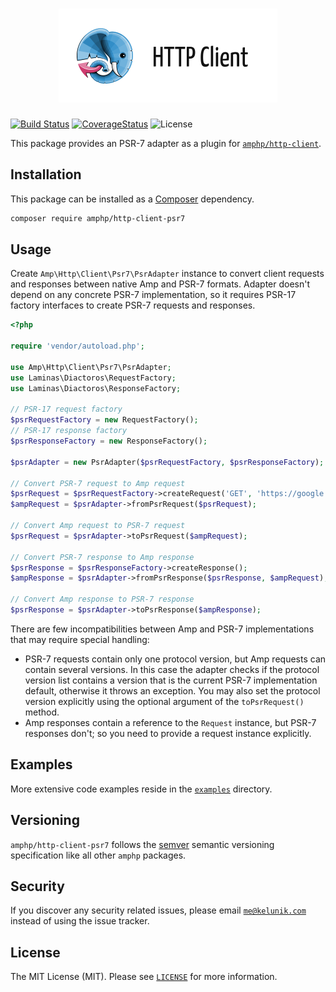 <h1 align="center"><img src="https://raw.githubusercontent.com/amphp/logo/master/repos/http-client.png?v=05-11-2019" alt="HTTP Client" width="350"></h1>

[![Build Status](https://img.shields.io/travis/amphp/http-client-psr7/master.svg?style=flat-square)](https://travis-ci.org/amphp/http-client-psr7)
[![CoverageStatus](https://img.shields.io/coveralls/amphp/http-client-psr7/master.svg?style=flat-square)](https://coveralls.io/github/amphp/http-client-psr7?branch=master)
![License](https://img.shields.io/badge/license-MIT-blue.svg?style=flat-square)

This package provides an PSR-7 adapter as a plugin for [`amphp/http-client`](https://github.com/amphp/http-client).

## Installation

This package can be installed as a [Composer](https://getcomposer.org/) dependency.

```bash
composer require amphp/http-client-psr7
```

## Usage

Create `Amp\Http\Client\Psr7\PsrAdapter` instance to convert client requests and responses between native Amp and PSR-7 formats. Adapter doesn't depend on any concrete PSR-7 implementation, so it requires PSR-17 factory interfaces to create PSR-7 requests and responses.

```php
<?php

require 'vendor/autoload.php';

use Amp\Http\Client\Psr7\PsrAdapter;
use Laminas\Diactoros\RequestFactory;
use Laminas\Diactoros\ResponseFactory;

// PSR-17 request factory
$psrRequestFactory = new RequestFactory();
// PSR-17 response factory
$psrResponseFactory = new ResponseFactory();

$psrAdapter = new PsrAdapter($psrRequestFactory, $psrResponseFactory);

// Convert PSR-7 request to Amp request
$psrRequest = $psrRequestFactory->createRequest('GET', 'https://google.com/');
$ampRequest = $psrAdapter->fromPsrRequest($psrRequest);

// Convert Amp request to PSR-7 request
$psrRequest = $psrAdapter->toPsrRequest($ampRequest);

// Convert PSR-7 response to Amp response
$psrResponse = $psrResponseFactory->createResponse();
$ampResponse = $psrAdapter->fromPsrResponse($psrResponse, $ampRequest);

// Convert Amp response to PSR-7 response
$psrResponse = $psrAdapter->toPsrResponse($ampResponse);
```

There are few incompatibilities between Amp and PSR-7 implementations that may require special handling:

- PSR-7 requests contain only one protocol version, but Amp requests can contain several versions. In this case the adapter checks if the protocol version list contains a version that is the current PSR-7 implementation default, otherwise it throws an exception. You may also set the protocol version explicitly using the optional argument of the `toPsrRequest()` method.
- Amp responses contain a reference to the `Request` instance, but PSR-7 responses don't; so you need to provide a request instance explicitly.

## Examples

More extensive code examples reside in the [`examples`](./examples) directory.

## Versioning

`amphp/http-client-psr7` follows the [semver](http://semver.org/) semantic versioning specification like all other `amphp` packages.

## Security

If you discover any security related issues, please email [`me@kelunik.com`](mailto:me@kelunik.com) instead of using the issue tracker.

## License

The MIT License (MIT). Please see [`LICENSE`](./LICENSE) for more information.
